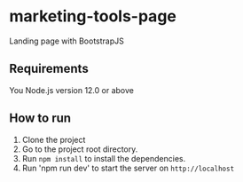 # marketing-tools-page
Landing page with BootstrapJS

## Requirements
You Node.js version 12.0 or above

## How to run

1. Clone the project
2. Go to the project root directory.
3. Run `npm install` to install the dependencies.
4. Run 'npm run dev' to start the server on `http://localhost`
